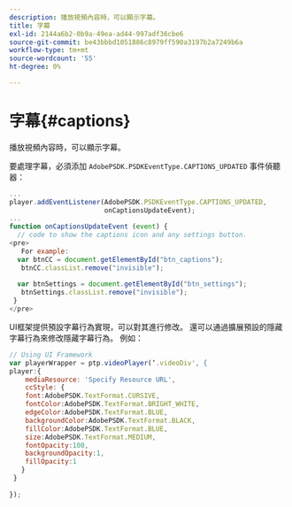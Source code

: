 ```yaml
---
description: 播放視頻內容時，可以顯示字幕。
title: 字幕
exl-id: 2144a6b2-0b9a-49ea-ad44-997adf36cbe6
source-git-commit: be43bbbd1051886c8979ff590a3197b2a7249b6a
workflow-type: tm+mt
source-wordcount: '55'
ht-degree: 0%

---
```


# 字幕{#captions}

播放視頻內容時，可以顯示字幕。

要處理字幕，必須添加 `AdobePSDK.PSDKEventType.CAPTIONS_UPDATED` 事件偵聽器：

```js
... 
player.addEventListener(AdobePSDK.PSDKEventType.CAPTIONS_UPDATED,  
                        onCaptionsUpdateEvent); 
... 
function onCaptionsUpdateEvent (event) { 
  // code to show the captions icon and any settings button. 
<pre>
   For example: 
  var btnCC = document.getElementById("btn_captions"); 
   btnCC.classList.remove("invisible"); 
   
  var btnSettings = document.getElementById("btn_settings"); 
   btnSettings.classList.remove("invisible"); 
 } 
</pre>
```

UI框架提供預設字幕行為實現，可以對其進行修改。 還可以通過擴展預設的隱藏字幕行為來修改隱藏字幕行為。 例如：

```js
// Using UI Framework 
var playerWrapper = ptp.videoPlayer(‘.videoDiv', { 
player:{ 
    mediaResource: 'Specify Resource URL', 
    ccStyle: { 
    font:AdobePSDK.TextFormat.CURSIVE, 
    fontColor:AdobePSDK.TextFormat.BRIGHT_WHITE, 
    edgeColor:AdobePSDK.TextFormat.BLUE, 
    backgroundColor:AdobePSDK.TextFormat.BLACK, 
    fillColor:AdobePSDK.TextFormat.BLUE, 
    size:AdobePSDK.TextFormat.MEDIUM, 
    fontOpacity:100, 
    backgroundOpacity:1, 
    fillOpacity:1 
   } 
 } 
 
}); 
```
